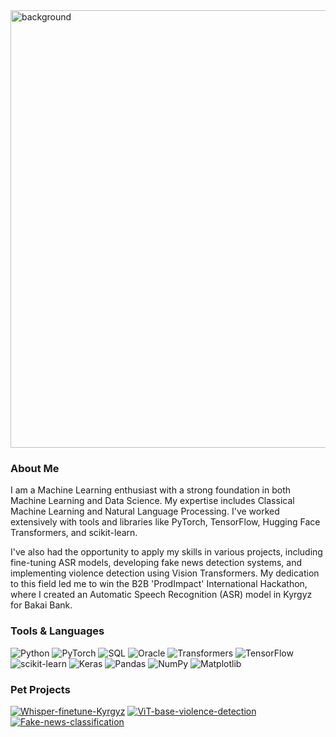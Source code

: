 <img src="https://github.com/user-attachments/assets/626ba47d-d271-47a7-848c-6c88d93363fc" width="700" alt="background">

### About Me

I am a Machine Learning enthusiast with a strong foundation in both Machine Learning and Data Science. My expertise includes Classical Machine Learning and Natural Language Processing. I've worked extensively with tools and libraries like PyTorch, TensorFlow, Hugging Face Transformers, and scikit-learn. 

I've also had the opportunity to apply my skills in various projects, including fine-tuning ASR models, developing fake news detection systems, and implementing violence detection using Vision Transformers. My dedication to this field led me to win the B2B 'ProdImpact' International Hackathon, where I created an Automatic Speech Recognition (ASR) model in Kyrgyz for Bakai Bank.


### Tools & Languages

![Python](https://img.shields.io/badge/-Python-000?&logo=Python)
![PyTorch](https://img.shields.io/badge/-PyTorch-000?&logo=PyTorch)
![SQL](https://img.shields.io/badge/-SQL-000?&logo=MySQL)
![Oracle](https://img.shields.io/badge/-Oracle-000?&logo=Oracle)
![Transformers](https://img.shields.io/badge/-Transformers-000?&logo=Hugging%20Face)
![TensorFlow](https://img.shields.io/badge/-TensorFlow-000?&logo=TensorFlow)
![scikit-learn](https://img.shields.io/badge/-scikit--learn-000?&logo=scikit-learn)
![Keras](https://img.shields.io/badge/-Keras-000?&logo=Keras)
![Pandas](https://img.shields.io/badge/-Pandas-000?&logo=Pandas)
![NumPy](https://img.shields.io/badge/-NumPy-000?&logo=NumPy)
![Matplotlib](https://img.shields.io/badge/-Matplotlib-000?&logo=Matplotlib)

### Pet Projects

[![Whisper-finetune-Kyrgyz](https://img.shields.io/badge/-Whisper--finetune--Kyrgyz-000?&logo=GitHub)](https://github.com/jaranohaal/Whisper-finetune-Kyrgyz)
[![ViT-base-violence-detection](https://img.shields.io/badge/-ViT--base--violence--detection-000?&logo=GitHub)](https://github.com/jaranohaal/vit-base-violence-detection)
[![Fake-news-classification](https://img.shields.io/badge/-Fake--news--classification-000?&logo=GitHub)](https://github.com/jaranohaal/Fake-news-classification)
<!---
jaranohaal/jaranohaal is a ✨ special ✨ repository because its `README.md` (this file) appears on your GitHub profile.
You can click the Preview link to take a look at your changes.
--->
